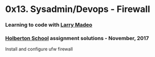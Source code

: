 # 0x13. Sysadmin/Devops - Firewall 

### Learning to code with [Larry Madeo](https://twitter.com/larmalade)

### [Holberton School](https://www.holbertonschool.com) assignment solutions - November, 2017

Install and configure ufw firewall
